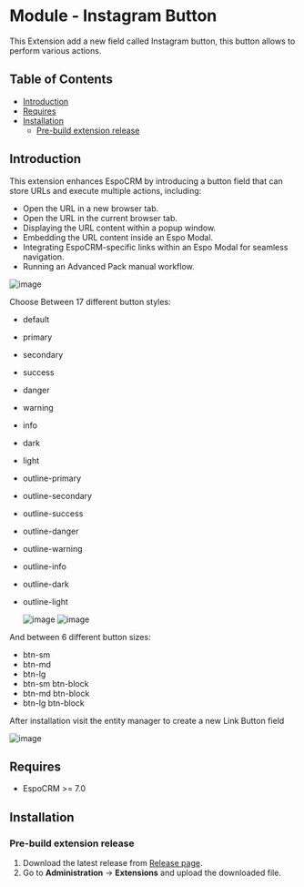 # Module - Instagram Button
This Extension add a new field called Instagram button, this button allows to perform various actions.

## Table of Contents

* [Introduction](#introduction)
* [Requires](#requires)
* [Installation](#installation)
    * [Pre-build extension release](#pre-build-extension-release)

## Introduction

This extension enhances EspoCRM by introducing a button field that can store URLs and execute multiple actions, including:

- Open the URL in a new browser tab.
- Open the URL in the current browser tab.
- Displaying the URL content within a popup window.
- Embedding the URL content inside an Espo Modal.
- Integrating EspoCRM-specific links within an Espo Modal for seamless navigation.
- Running an Advanced Pack manual workflow.

![image](https://github.com/Kharg/link-button/assets/32223252/299269b0-a24c-4f50-90f7-5408430584d8)


Choose Between 17 different button styles:
- default
- primary
- secondary
- success
- danger
- warning
- info
- dark
- light
- outline-primary
- outline-secondary
- outline-success
- outline-danger
- outline-warning
- outline-info
- outline-dark
- outline-light

  ![image](https://github.com/Kharg/link-button/assets/32223252/af29939c-fc65-4e42-9bec-01af545050bf)
  ![image](https://github.com/Kharg/link-button/assets/32223252/aa57a77c-5b01-4699-a2e9-620d5d94062b)



And between 6 different button sizes:
- btn-sm
- btn-md
- btn-lg
- btn-sm btn-block
- btn-md btn-block
- btn-lg btn-block

After installation visit the entity manager to create a new Link Button field

![image](https://github.com/Kharg/link-button/assets/32223252/e13654bf-ce77-487c-9a64-6600f6ac7f04)



## Requires

- EspoCRM >= 7.0


## Installation

### Pre-build extension release

1. Download the latest release from [Release page](https://github.com/felipemaciel/instagram-button/releases/latest).
2. Go to **Administration** -> **Extensions** and upload the downloaded file.
